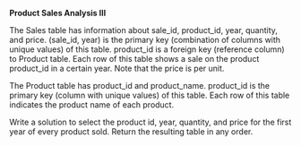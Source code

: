 **Product Sales Analysis III**

The Sales table has information about sale_id, product_id, year, quantity, and price.
(sale_id, year) is the primary key (combination of columns with unique values) of this table.
product_id is a foreign key (reference column) to Product table.
Each row of this table shows a sale on the product product_id in a certain year.
Note that the price is per unit.

The Product table has product_id and product_name.
product_id is the primary key (column with unique values) of this table.
Each row of this table indicates the product name of each product.

Write a solution to select the product id, year, quantity, and price for the first year of every product sold.
Return the resulting table in any order.
